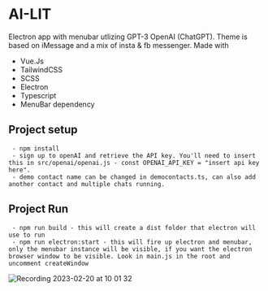 # AI-LIT
Electron app with menubar utlizing GPT-3 OpenAI (ChatGPT). Theme is based on iMessage and a mix of insta & fb messenger. Made with 

- Vue.Js
- TailwindCSS
- SCSS
- Electron
- Typescript
- MenuBar dependency 

## Project setup
```
 - npm install
 - sign up to openAI and retrieve the API key. You'll need to insert this in src/openai/openai.js - const OPENAI_API_KEY = "insert api key here".
 - demo contact name can be changed in democontacts.ts, can also add another contact and multiple chats running. 
```
## Project Run
```
 - npm run build - this will create a dist folder that electron will use to run 
 - npm run electron:start - this will fire up electron and menubar, only the menubar instance will be visible, if you want the electron browser window to be visible. Look in main.js in the root and uncomment createWindow 

```

![Recording 2023-02-20 at 10 01 32](https://user-images.githubusercontent.com/83709354/219992185-98067384-a74c-429a-b457-15984cd5f324.gif)
